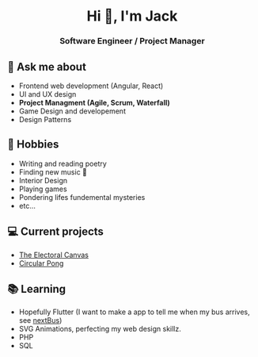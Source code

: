 <h1 align="center">Hi 👋, I'm Jack</h1>
<h3 align="center">Software Engineer / Project Manager</h3>

## 💬 Ask me about
- Frontend web development (Angular, React)
- UI and UX design
- **Project Managment (Agile, Scrum, Waterfall)**
- Game Design and developement
- Design Patterns

## 📅 Hobbies
- Writing and reading poetry
- Finding new music 🎵 
- Interior Design
- Playing games
- Pondering lifes fundemental mysteries
- etc...

## 💻 Current projects
- [The Electoral Canvas](https://github.com/hellokugelblitz/ElectoralCanvas)
- [Circular Pong](https://github.com/hellokugelblitz/CircularPong)

## 📚 Learning
- Hopefully Flutter (I want to make a app to tell me when my bus arrives, see [nextBus](https://github.com/hellokugelblitz/nextBus)) 
- SVG Animations, perfecting my web design skillz.
- PHP
- SQL
